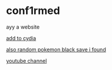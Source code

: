 # conf1rmed
ayy a website

[add to cydia](cydia://url/https://cydia.saurik.com/api/share#?source=https://conf1rmed.github.io)

[also random pokemon black save i found](http://www.mediafire.com/file/8hxcs761zdyjz9b/random_pokemon_black_save.dsv/file)

[youtube channel](https://www.youtube.com/channel/UCFC0M7nILvq59lQVaaMZdVQ)
